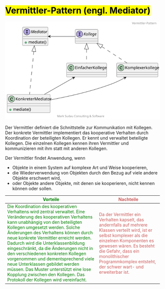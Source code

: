 <style>
    positive { color: green }
    negative { color: indianred }
</style>

# <mark>Vermittler-Pattern (engl. Mediator)

![Vermittler-Pattern](mediator_class.svg "Vermittler Pattern")


Der Vermittler definiert die Schnittstelle zur Kommunikation mit Kollegen. Der konkrete Vermittler implementiert das
kooperative Verhalten durch Koordination der beteiligten Kollegen. Er kennt und verwaltet beteiligte Kollegen. Die
einzelnen Kollegen kennen ihren Vermittler und kommunizieren mit ihm statt mit anderen Kollegen.

Der Vermittler findet Anwendung, wenn
 + Objekte in einem System auf komplexe Art und Weise kooperieren,
 + die Wiederverwendung von Objekten durch den Bezug auf viele andere Objekte erschwert wird,
 + oder Objekte andere Objekte, mit denen sie kooperieren, nicht kennen können oder sollen.

| <positive>Vorteile</positive>                                                                                                                                                                                                                                                                                                                                                                                                                                                                                                                                                                         | <negative> Nachteile </negative>                                                                                                                                                                                                                                                    |
|-------------------------------------------------------------------------------------------------------------------------------------------------------------------------------------------------------------------------------------------------------------------------------------------------------------------------------------------------------------------------------------------------------------------------------------------------------------------------------------------------------------------------------------------------------------------------------------------------------|-------------------------------------------------------------------------------------------------------------------------------------------------------------------------------------------------------------------------------------------------------------------------------------|
| <positive> Die Koordination des kooperativen Verhaltens wird zentral verwaltet. Eine Veränderung des kooperativen Verhaltens kann unabhängig von den beteiligten Kollegen umgesetzt werden. Solche Änderungen des Verhaltens können durch neue konkrete Vermittler erreicht werden. Dadurch wird die Unterklassenbildung eingeschränkt, da die Änderungen nicht in den verschiedenen konkreten Kollegen vorgenommen und dementsprechend viele neue Unterklassen gebildet werden müssen. Das Muster unterstützt eine lose Kopplung zwischen den Kollegen. Das Protokoll der Kollegen wird vereinfacht.</positive> | <negative>Da der Vermittler ein Verhalten kapselt, das andernfalls auf mehrere Klassen verteilt wird, ist er selbst komplexer als die einzelnen Komponenten es gewesen wären. Es besteht die Gefahr, dass ein monolithischer Programmkomplex entsteht, der schwer wart- und erweiterbar ist. </negative>|
